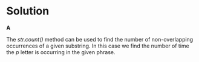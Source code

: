 # Solution

**A**

The *str.count()* method can be used to find the number of non-overlapping occurrences of a given substring. In this
case we find the number of time the *p* letter is occurring in the given phrase.
